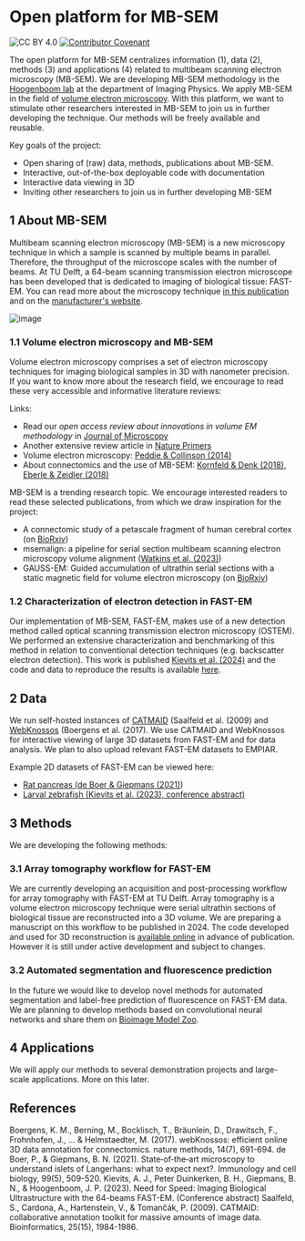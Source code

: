 # Open platform for MB-SEM
![CC BY 4.0](https://img.shields.io/badge/License-CC%20BY%204.0-lightgrey.svg)
[![Contributor Covenant](https://img.shields.io/badge/Contributor%20Covenant-2.1-4baaaa.svg)](code_of_conduct.md) 

The open platform for MB-SEM centralizes information (1), data (2), methods (3) and applications (4) related to multibeam scanning electron microscopy (MB-SEM). We are developing MB-SEM methodology in the [Hoogenboom lab](https://www.hoogenboomlab.org/) at the department of Imaging Physics. We apply MB-SEM in the field of [volume electron microscopy](https://www.azooptics.com/Article.aspx?ArticleID=1504). With this platform, we want to stimulate other researchers interested in MB-SEM to join us in further developing the technique. Our methods will be freely available and reusable. 

Key goals of the project:
- Open sharing of (raw) data, methods, publications about MB-SEM.
- Interactive, out-of-the-box deployable code with documentation
- Interactive data viewing in 3D
- Inviting other researchers to join us in further developing MB-SEM

## 1 About MB-SEM
Multibeam scanning electron microscopy (MB-SEM) is a new microscopy technique in which a sample is scanned by multiple beams in parallel. Therefore, the throughput of the microscope scales with the number of beams. At TU Delft, a 64-beam scanning transmission electron microscope has been developed that is dedicated to imaging of biological tissue: FAST-EM. You can read more about the microscopy technique [in this publication](https://avs.scitation.org/doi/10.1116/1.4966216) and on the [manufacturer's website](https://www.delmic.com/en/products/fast-imaging/fast-em).

![image](https://raw.githubusercontent.com/arentkievits/MB-SEM/main/workflow.png)

### 1.1 Volume electron microscopy and MB-SEM
Volume electron microscopy comprises a set of electron microscopy techniques for imaging biological samples in 3D with nanometer precision. If you want to know more about the research field, we encourage to read these very accessible and informative literature reviews:

Links:
- Read our *open access review about innovations in volume EM methodology* in [Journal of Microscopy](https://onlinelibrary.wiley.com/doi/10.1111/jmi.13134)
- Another extensive review article in [Nature Primers](https://www.nature.com/articles/s43586-022-00145-3) 
- Volume electron microscopy: [Peddie & Collinson (2014)](https://www.sciencedirect.com/science/article/pii/S0968432814000250)
- About connectomics and the use of MB-SEM: [Kornfeld & Denk (2018)](https://onlinelibrary.wiley.com/doi/full/10.1111/boc.201600024), [Eberle & Zeidler (2018)](https://www.frontiersin.org/articles/10.3389/fnana.2018.00112/full)

MB-SEM is a trending research topic. We encourage interested readers to read these selected publications, from which we draw inspiration for the project:
- A connectomic study of a petascale fragment of human cerebral cortex (on [BioRxiv](https://doi.org/10.1101/2021.05.29.446289))
- msemalign: a pipeline for serial section multibeam scanning electron microscopy volume alignment ([Watkins et al. (2023)](10.3389/fnins.2023.1281098))
- GAUSS-EM: Guided accumulation of ultrathin serial sections with a static magnetic field for volume electron microscopy (on [BioRxiv](https://doi.org/10.1101/2023.11.13.566828))

### 1.2 Characterization of electron detection in FAST-EM
Our implementation of MB-SEM, FAST-EM, makes use of a new detection method called optical scanning transmission electron microscopy (OSTEM). We performed an extensive characterization and benchmarking of this method in relation to conventional detection techniques (e.g. backscatter electron detection). This work is published [Kievits et al. (2024)](https://doi.org/10.1016/j.ultramic.2023.113877) and the code and data to reproduce the results is available [here](10.4121/9c98aee1-608e-4c71-8b89-dcb1e8eb3e5e.v2).  

## 2 Data
We run self-hosted instances of [CATMAID](https://sonic.tnw.tudelft.nl/catmaid/) (Saalfeld et al. (2009) and [WebKnossos](https://webknossos.tnw.tudelft.nl) (Boergens et al. (2017). We use CATMAID and WebKnossos for interactive viewing of large 3D datasets from FAST-EM and for data analysis. We plan to also upload relevant FAST-EM datasets to EMPIAR. 

Example 2D datasets of FAST-EM can be viewed here:
- [Rat pancreas (de Boer & Giepmans (2021)](http://nanotomy.org/OA/deBoer2021ICB/index.html))
- [Larval zebrafish (Kievits et al. (2023), conference abstract)](http://www.nanotomy.org/OA/Kievits2023MMA/)

## 3 Methods
We are developing the following methods:

### 3.1 Array tomography workflow for FAST-EM
We are currently developing an acquisition and post-processing workflow for array tomography with FAST-EM at TU Delft. Array tomography is a volume electron microscopy technique were serial ultrathin sections of biological tissue are reconstructed into a 3D volume. We are preparing a manuscript on this workflow to be published in 2024. The code developed and used for 3D reconstruction is [available online](https://github.com/hoogenboom-group) in advance of publication. However it is still under active development and subject to changes. 

### 3.2 Automated segmentation and fluorescence prediction
In the future we would like to develop novel methods for automated segmentation and label-free prediction of fluorescence on FAST-EM data. We are planning to develop methods based on convolutional neural networks and share them on [Bioimage Model Zoo](https://bioimage.io/). 

## 4 Applications
We will apply our methods to several demonstration projects and large-scale applications. More on this later.

## References
Boergens, K. M., Berning, M., Bocklisch, T., Bräunlein, D., Drawitsch, F., Frohnhofen, J., ... & Helmstaedter, M. (2017). webKnossos: efficient online 3D data annotation for connectomics. nature methods, 14(7), 691-694.
de Boer, P., & Giepmans, B. N. (2021). State‐of‐the‐art microscopy to understand islets of Langerhans: what to expect next?. Immunology and cell biology, 99(5), 509-520. 
Kievits, A. J., Peter Duinkerken, B. H., Giepmans, B. N., & Hoogenboom, J. P. (2023). Need for Speed: Imaging Biological Ultrastructure with the 64-beams FAST-EM. (Conference abstract)
Saalfeld, S., Cardona, A., Hartenstein, V., & Tomančák, P. (2009). CATMAID: collaborative annotation toolkit for massive amounts of image data. Bioinformatics, 25(15), 1984-1986.


